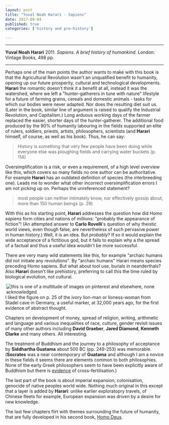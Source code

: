 ```yaml
---
layout: post
title: "Yuval Noah Harari - Sapiens"
date: 2017-09-04
published: true
categories: ['history and pre-history']

---
```



***
<b>Yuval Noah Harari</b> 2011. _Sapiens. A brief history of humankind_. London: Vintage Books, 498 pp.

***

Perhaps one of the main points the author wants to make with this book is that the Agricultural Revolution wasn't an unqualified benefit to humanity, opening up our future prosperity, cultural and technological developments.  **Harari** the romantic doesn't think it a benefit at all, instead it was the watershed, where we left a "hunter-gatherers in tune with nature" lifestyle for a future of farming grains, cereals and domestic animals - tasks for which our bodies were never adapted.  Nor does the resulting diet suit us.  (Later in the book, similar line of argument is raised to qualify the Industrial Revolution, and Capitalism.) Long arduous working days of the farmer replaced the easier, shorter days of the hunter-gatherer.  The additional food produced by the 90% of humanity labouring in the fields supported an elite of rulers, soldiers, priests, artists, philosophers, scientists (and **Harari** himself, of course, as well as his book).  Thus, he can say:

> History is something that very few people have been doing while everyone else was ploughing fields and carrying water buckets (p. 114) 

Oversimplification is a risk, or even a requirement, of a high level overview like this, which covers so many fields no one author can be authoritative.   For example **Harari** has an outdated definition  of species (the interbreeding one).  Leads me to wonder what other incorrect oversimplification errors I am not picking up on.  Perhaps the unreferenced statement? 

> most people can neither intimately know, nor effectively gossip about, more than 150 human beings (p. 29)

With this as his starting point, **Harari** addresses the question how did _Homo sapiens_ form cities and nations of millions: "probably the appearance of fiction"!  (An attempted answer to **Carlo Rovelli**'s question of why theistic world views, even though false, are nevertheless of such pervasive power in human history.)  Well, it is an idea. But _probably_? If so it would explain the wide acceptance of a fictitious god, but it fails to explain why a the spread of a factual and thus a useful idea wouldn't be more successful. 

There are very many wild statements like this,  for example "archaic humans did not initiate any revolutions". By "archaic humans" Harari means species preceding Homo sapiens. But what about tool use, burials in neanderthals? Also **Harari** doesn't like prehistory,  preferring to call this the time ruled by biological evolution,  not cultural. 

<img align="right" src="https://i.pinimg.com/736x/2e/c3/7a/2ec37a4f843d79f395e3fa0b75137420--cool-science--.jpg" alt="this is one of a multitude of images on pinterest and elsewhere, none acknowledged" />
 

I liked the figure on p. 25 of the ivory lion-man or lioness-woman from Stadel cave in Germany, a useful marker, at 32,000 years ago, for the first evidence of abstract thought.

Chapters on development of money, spread of religion, writing, arithmetic and language and various inequalities of race, culture, gender revisit issues of many other authors including **David Graeber**, **Jared Diamond**, **Kenneth Clarke** and many others.  All interesting.  

The treatment of Buddhism and the journey to a philosophy of acceptance by **Siddhartha Guatama** about 500 BC (pp. 249-253) was memorable.   (**Socrates** was a near contemporary of **Guatama** and although I am a novice in these fields it seems there are elements common to both philosophies. None of the early Greek philosophers seem to have been explicitly aware of Buddhism but there is [evidence](https://buddhism.stackexchange.com/questions/2801/is-there-evidence-of-a-buddhist-influence-on-greek-stoicism) of cross-fertilisation.)

The last part of the book is about imperial expansion, colonisation, genocide of native peoples world wide.  Nothing much original in this except that a layer is added by **Harari**: unlike earlier exploratopry travels, of Chinese fleets for example, European expansion was driven by a desire for new knowledge.    

The last few chapters flirt with themes surrounding the future of humanity, that are fully developed in his second book, [Homo Deus](http://timeteam.github.io/history%20and%20pre-history/2017/03/20/homo-deus.html). 


